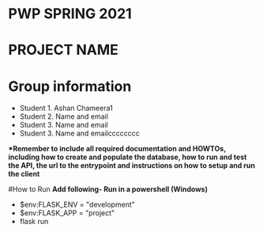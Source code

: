 # PWP SPRING 2021
# PROJECT NAME
# Group information
* Student 1. Ashan Chameera1
* Student 2. Name and email
* Student 3. Name and email
* Student 3. Name and emailcccccccc

__*Remember to include all required documentation and HOWTOs, including how to create and populate the database, how to run and test the API, the url to the entrypoint and instructions on how to setup and run the client__


#How to Run
__Add following- Run in a powershell (Windows)__

* $env:FLASK_ENV = "development"
* $env:FLASK_APP = "project"
* flask run



